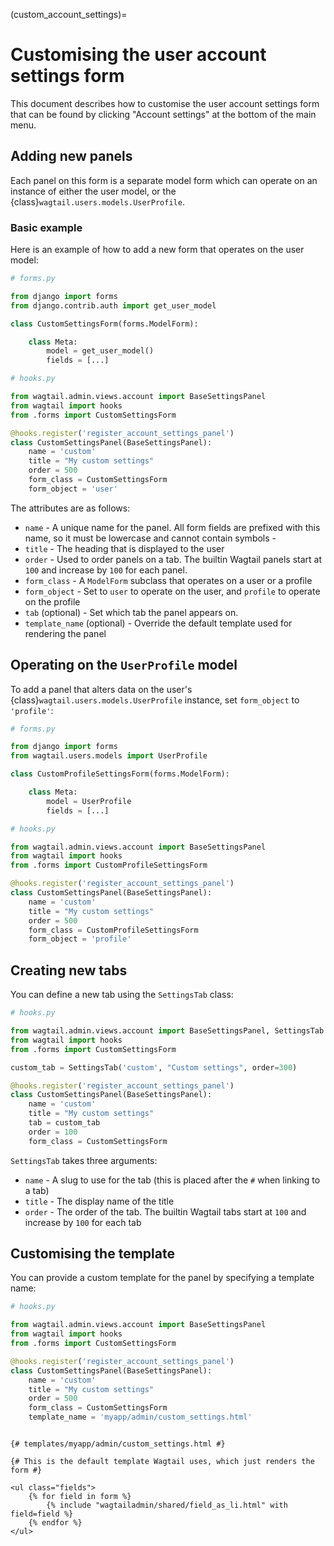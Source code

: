 (custom_account_settings)=

# Customising the user account settings form

This document describes how to customise the user account settings form that can be found by clicking "Account settings"
at the bottom of the main menu.

## Adding new panels

Each panel on this form is a separate model form which can operate on an instance of either the user model, or the {class}`wagtail.users.models.UserProfile`.

### Basic example

Here is an example of how to add a new form that operates on the user model:

```python
# forms.py

from django import forms
from django.contrib.auth import get_user_model

class CustomSettingsForm(forms.ModelForm):

    class Meta:
        model = get_user_model()
        fields = [...]
```

```python
# hooks.py

from wagtail.admin.views.account import BaseSettingsPanel
from wagtail import hooks
from .forms import CustomSettingsForm

@hooks.register('register_account_settings_panel')
class CustomSettingsPanel(BaseSettingsPanel):
    name = 'custom'
    title = "My custom settings"
    order = 500
    form_class = CustomSettingsForm
    form_object = 'user'
```

The attributes are as follows:

-   `name` - A unique name for the panel. All form fields are prefixed with this name, so it must be lowercase and cannot contain symbols -
-   `title` - The heading that is displayed to the user
-   `order` - Used to order panels on a tab. The builtin Wagtail panels start at `100` and increase by `100` for each panel.
-   `form_class` - A `ModelForm` subclass that operates on a user or a profile
-   `form_object` - Set to `user` to operate on the user, and `profile` to operate on the profile
-   `tab` (optional) - Set which tab the panel appears on.
-   `template_name` (optional) - Override the default template used for rendering the panel

## Operating on the `UserProfile` model

To add a panel that alters data on the user's {class}`wagtail.users.models.UserProfile` instance, set `form_object` to `'profile'`:

```python
# forms.py

from django import forms
from wagtail.users.models import UserProfile

class CustomProfileSettingsForm(forms.ModelForm):

    class Meta:
        model = UserProfile
        fields = [...]
```

```python
# hooks.py

from wagtail.admin.views.account import BaseSettingsPanel
from wagtail import hooks
from .forms import CustomProfileSettingsForm

@hooks.register('register_account_settings_panel')
class CustomSettingsPanel(BaseSettingsPanel):
    name = 'custom'
    title = "My custom settings"
    order = 500
    form_class = CustomProfileSettingsForm
    form_object = 'profile'
```

## Creating new tabs

You can define a new tab using the `SettingsTab` class:

```python
# hooks.py

from wagtail.admin.views.account import BaseSettingsPanel, SettingsTab
from wagtail import hooks
from .forms import CustomSettingsForm

custom_tab = SettingsTab('custom', "Custom settings", order=300)

@hooks.register('register_account_settings_panel')
class CustomSettingsPanel(BaseSettingsPanel):
    name = 'custom'
    title = "My custom settings"
    tab = custom_tab
    order = 100
    form_class = CustomSettingsForm
```

`SettingsTab` takes three arguments:

-   `name` - A slug to use for the tab (this is placed after the `#` when linking to a tab)
-   `title` - The display name of the title
-   `order` - The order of the tab. The builtin Wagtail tabs start at `100` and increase by `100` for each tab

## Customising the template

You can provide a custom template for the panel by specifying a template name:

```python
# hooks.py

from wagtail.admin.views.account import BaseSettingsPanel
from wagtail import hooks
from .forms import CustomSettingsForm

@hooks.register('register_account_settings_panel')
class CustomSettingsPanel(BaseSettingsPanel):
    name = 'custom'
    title = "My custom settings"
    order = 500
    form_class = CustomSettingsForm
    template_name = 'myapp/admin/custom_settings.html'
```

```html+django

{# templates/myapp/admin/custom_settings.html #}

{# This is the default template Wagtail uses, which just renders the form #}

<ul class="fields">
    {% for field in form %}
        {% include "wagtailadmin/shared/field_as_li.html" with field=field %}
    {% endfor %}
</ul>
```

